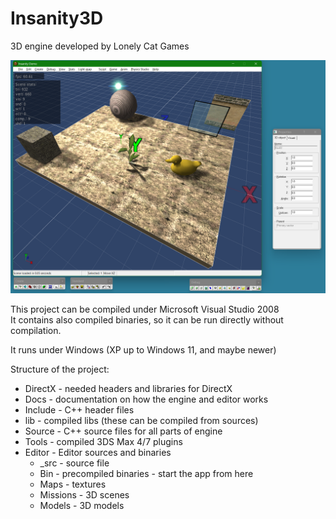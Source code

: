 # Insanity3D

3D engine developed by Lonely Cat Games

![Image](Docs/img1.png)

This project can be compiled under Microsoft Visual Studio 2008  
It contains also compiled binaries, so it can be run directly without compilation.

It runs under Windows (XP up to Windows 11, and maybe newer)

Structure of the project:

- DirectX - needed headers and libraries for DirectX
- Docs - documentation on how the engine and editor works
- Include - C++ header files
- lib - compiled libs (these can be compiled from sources)
- Source - C++ source files for all parts of engine
- Tools - compiled 3DS Max 4/7 plugins
- Editor - Editor sources and binaries
  - _src - source file
  - Bin - precompiled binaries - start the app from here
  - Maps - textures
  - Missions - 3D scenes
  - Models - 3D models
